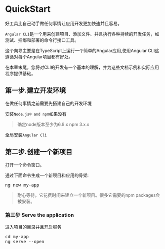 # QuickStart

好工具比自己动手做任何事情让应用开发更加快速并且容易。

```Angular CLI```是一个用来创建项目、添加文件、并且执行各种持续的开发任务，如测试、捆绑和部署的命令行接口工具。

这个向导主要是在TypeScript上运行一个简单的Angular应用,使用Angular CLI这遵循对每个Angular项目都有好处。

在本章末尾，您将对CLI的开发有一个基本的理解，并为这些文档示例和实际应用程序提供基础。

## 第一步.建立开发环境

在做任何事情之前需要先搭建自己的开发环境

安装```Node.js® and npm```如果没有

> 确定node版本至少为6.9.x npm 3.x.x 

全局安装```Angular Cli```

## 第二步.创建一个新项目

打开一个命令窗口。

通过下面命令生成一个新项目和应用的骨架:
<pre>
ng new my-app
</pre>

> 耐心等待。它花费时间来建立一个新项目。很多它需要的npm packages会被安装。

### 第三步 Serve the application

进入项目的目录并且开启服务

<pre>
cd my-app
ng serve --open
</pre>